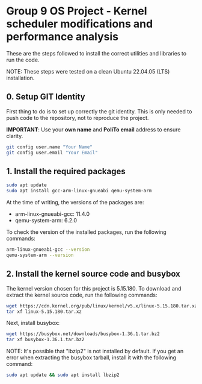 # Group 9 OS Project - Kernel scheduler modifications and performance analysis

These are the steps followed to install the correct utilities and libraries to run the code.

NOTE: These steps were tested on a clean Ubuntu 22.04.05 (LTS) installation.

## 0. Setup GIT Identity

First thing to do is to set up correctly the git identity. This is only needed to push code to the repository, not to reproduce the project. 

**IMPORTANT**: Use your **own name** and **PoliTo email** address to ensure clarity.

```bash
git config user.name "Your Name"
git config user.email "Your Email"
```

## 1. Install the required packages

```bash
sudo apt update
sudo apt install gcc-arm-linux-gnueabi qemu-system-arm
```

At the time of writing, the versions of the packages are:

- arm-linux-gnueabi-gcc: 11.4.0
- qemu-system-arm: 6.2.0

To check the version of the installed packages, run the following commands:

```bash
arm-linux-gnueabi-gcc --version
qemu-system-arm --version
```

## 2. Install the kernel source code and busybox

The kernel version chosen for this project is 5.15.180. To download and extract the kernel source code, run the following commands:

```bash
wget https://cdn.kernel.org/pub/linux/kernel/v5.x/linux-5.15.180.tar.xz
tar xf linux-5.15.180.tar.xz
```

Next, install busybox:

```bash
wget https://busybox.net/downloads/busybox-1.36.1.tar.bz2
tar xf busybox-1.36.1.tar.bz2
```

NOTE: It's possible that "lbzip2" is not installed by default. If you get an error when extracting the busybox tarball, install it with the following command:

```bash
sudo apt update && sudo apt install lbzip2
```